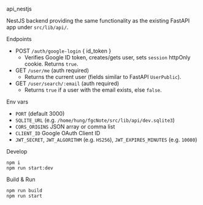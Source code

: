 api_nestjs

NestJS backend providing the same functionality as the existing FastAPI app under `src/lib/api/`.

Endpoints

- POST `/auth/google-login` { id_token }
  - Verifies Google ID token, creates/gets user, sets `session` httpOnly cookie. Returns `true`.
- GET `/user/me` (auth required)
  - Returns the current user (fields similar to FastAPI `UserPublic`).
- GET `/user/search/:email` (auth required)
  - Returns `true` if a user with the email exists, else `false`.

Env vars

- `PORT` (default 3000)
- `SQLITE_URL` (e.g. `/home/hung/fgcNote/src/lib/api/dev.sqlite3`)
- `CORS_ORIGINS` JSON array or comma list
- `CLIENT_ID` Google OAuth Client ID
- `JWT_SECRET`, `JWT_ALGORITHM` (e.g. `HS256`), `JWT_EXPIRES_MINUTES` (e.g. `10080`)

Develop

```
npm i
npm run start:dev
```

Build & Run

```
npm run build
npm run start
```


